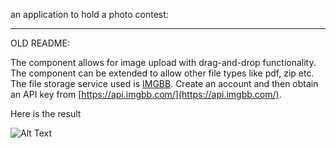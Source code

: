 an application to hold a photo contest:



----------------------------------------------------------------
OLD README:

The component allows for image upload with drag-and-drop functionality. The component can be extended to allow other file types like pdf, zip etc. The file storage service used is [IMGBB](https://imgbb.com/). Create an account and then obtain an API key from [https://api.imgbb.com/](https://api.imgbb.com/).

Here is the result

![Alt Text](https://dev-to-uploads.s3.amazonaws.com/i/637rognbgjul9xk2y1hm.gif)